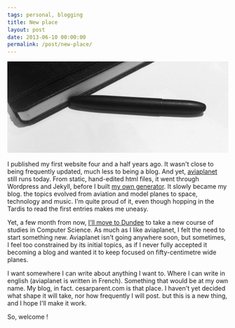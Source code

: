 ```yaml
---
tags: personal, blogging
title: New place
layout: post
date: 2013-06-10 00:00:00
permalink: /post/new-place/
---
```


![Writing][4]

I published my first website four and a half years ago. It wasn't close to being frequently updated, much less to being a blog. And yet, [aviaplanet][1] still runs today. From static, hand-edited html files, it went through Wordpress and Jekyll, before I built [my own generator][2]. It slowly became my blog. the topics evolved from aviation and model planes to space, technology and music. I'm quite proud of it, even though hopping in the Tardis to read the first entries makes me uneasy.

Yet, a few month from now, [I'll move to Dundee][3] to take a new course of studies in Computer Science. As much as I like aviaplanet, I felt the need to start something new. Aviaplanet isn't going anywhere soon, but sometimes, I feel too constrained by its initial topics, as if I never fully accepted it becoming a blog and wanted it to keep focused on fifty-centimetre wide planes.

I want somewhere I can write about anything I want to. Where I can write in english (aviaplanet is written in French). Something that would be at my own name. My blog, in fact. cesarparent.com is that place. I haven't yet decided what shape it will take, nor how frequently I will post. but this is a new thing, and I hope I'll make it work.

So, welcome !

[1]: http://aviaplanet.fr
[2]: http://github.com/amyinorbit/Asteroid/
[3]: https://medium.com/this-happened-to-me/e47e06a954e0
[4]: /static/media/2013/06/penandnotebook.jpg